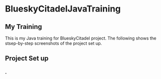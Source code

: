 # BlueskyCitadelJavaTraining

## My Training

This is my Java training for BlueskyCitadel
project. The following shows the stsep-by-step 
screenshots of the project set up.

## Project Set up  
### . 
